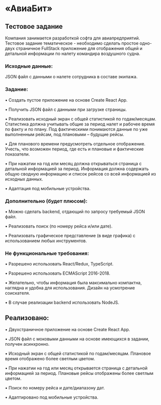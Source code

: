 # «АвиаБит»
## Тестовое задание

Компания занимается разработкой софта для авиапредприятий. Тестовое задание тематическое - необходимо сделать простое одно-двух страничное FullStack приложение для отображения общей и детальной информации по налету командира воздушного судна.

### Исходные данные:
JSON файл с данными о налете сотрудника в составе экипажа.
### Задание:
•	Создать пустое приложение на основе Create React App.

•	Получить JSON файл с данными при загрузке страницы.

•	Реализовать исходный экран с общей статистикой по годам/месяцам. Статистика должна учитывать общие за период налет и рабочее время по факту и по плану. Под фактическими понимаются данные по уже выполненным рейсам, под плановыми – будущие рейсы.

•	Для планового времени предусмотреть отдельное отображение. Учесть, что возможен период, где есть и плановые и фактические показатели.

•	При нажатии на год или месяц должна открываться страница с детальной информацией за период. Информация должна содержать общую сводную информацию и список рейсов со всей информацией из исходных данных.

•	Адаптация под мобильные устройства.

### Дополнительно (будет плюсом):
•	Можно сделать backend, отдающий по запросу требуемый JSON файл.

•	Реализовать поиск (по номеру рейса и/или дате).

•	Реализовать графическое представление (в виде графика) с использованием любых инструментов.

### Не функциональные требования:
•	Разрешено использовать React/Redux, TypeScript.

•	Разрешено использовать ECMAScript 2016-2018.

•	Желательно, чтобы информация была максимально компактна, наглядна и удобна для использования. Дизайн на усмотрение соискателя.

•	В случае реализации backend использовать NodeJS.


## Реализовано:
•	Двухстраничное приложение на основе Create React App.

•	JSON файл с моковыми данными на основе имеющихся в задании, получен асинхронно.

•	Исходный экран с общей статистикой по годам/месяцам. Плановое время отображено более светлым цветом.

•	При нажатии на год или месяц открывается страница с детальной информацией за период. Плановые рейсы отображены более светлым цветом.

•	Поиск по номеру рейса и дате/диапазону дат.

• Адаптировано под мобильные устройства.
